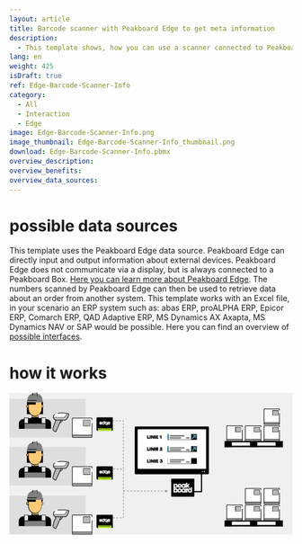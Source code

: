 ```yaml
---
layout: article
title: Barcode scanner with Peakboard Edge to get meta information
description: 
  - This template shows, how you can use a scanner connected to Peakboard Edge to obtain information from other sources. Each employee has a Peakboard Edge and a scanner. When a product is scanned, the metadata is pulled from another data source. The example uses an Excel file, but it could also be information from SQL, SAP, etc.
lang: en
weight: 425
isDraft: true
ref: Edge-Barcode-Scanner-Info
category:
  - All
  - Interaction
  - Edge
image: Edge-Barcode-Scanner-Info.png
image_thumbnail: Edge-Barcode-Scanner-Info_thumbnail.png
download: Edge-Barcode-Scanner-Info.pbmx
overview_description:
overview_benefits:
overview_data_sources:
---
```

# possible data sources

This template uses the Peakboard Edge data source. Peakboard Edge can directly input and output information about external devices. Peakboard Edge does not communicate via a display, but is always connected to a Peakboard Box. [Here you can learn more about Peakboard Edge](https://help.peakboard.com/scripting/en-variables.html). The numbers scanned by Peakboard Edge can then be used to retrieve data about an order from another system. This template works with an Excel file, in your scenario an ERP system such as: abas ERP, proALPHA ERP, Epicor ERP, Comarch ERP, QAD Adaptive ERP, MS Dynamics AX Axapta, MS Dynamics NAV or SAP would be possible. Here you can find an overview of [possible interfaces](https://peakboard.com/en/interfaces/).


# how it works

![image_live](edge-use-case-scanner-logistics.gif)
